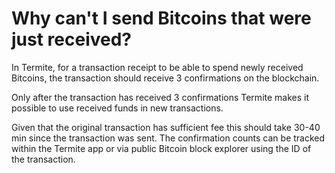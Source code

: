 # Why can't I send Bitcoins that were just received?

In Termite, for a transaction receipt to be able to spend newly received Bitcoins, the transaction should receive 3 confirmations on the blockchain.

Only after the transaction has received 3 confirmations Termite makes it possible to use received funds in new transactions.

Given that the original transaction has sufficient fee this should take 30-40 min since the transaction was sent. The confirmation counts can be tracked within the Termite app or via public Bitcoin block explorer using the ID of the transaction.


